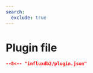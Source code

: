 ```yaml
---
search:
  exclude: true
---
```


# Plugin file

```` json title="Plugin configuration file"
--8<-- "influxdb2/plugin.json"
````
